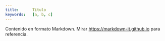 ```yaml
---
title:      Título
keywords:   [a, b, c]
---
```


Contenido en formato Markdown. Mirar https://markdown-it.github.io para referencia.
